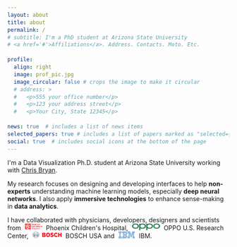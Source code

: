 ```yaml
---
layout: about
title: about
permalink: /
# subtitle: I'm a PhD student at Arizona State University
# <a href='#'>Affiliations</a>. Address. Contacts. Moto. Etc.

profile:
  align: right
  image: prof_pic.jpg
  image_circular: false # crops the image to make it circular
  # address: >
  #   <p>555 your office number</p>
  #   <p>123 your address street</p>
  #   <p>Your City, State 12345</p>

news: true  # includes a list of news items
selected_papers: true # includes a list of papers marked as "selected={true}"
social: true  # includes social icons at the bottom of the page
---
```


I'm a Data Visualization Ph.D. student at Arizona State University working with [Chris Bryan](chrisbryan.github.io).

My research focuses on designing and developing interfaces to help **non-experts** understanding machine learning models, especially **deep neural networks**. I also apply **immersive technologies** to enhance sense-making in **data analytics**.

I have collaborated with physicians, developers, designers and scientists from <img src="assets/img/pch-logo.png" style="padding: 0px 5px 0px 5px" height="15"> Phoenix Children's Hospital,
<img src="assets/img/oppo-logo.png" style="padding: 0px 5px 0px 5px" height="15"> OPPO U.S. Research Center, <img src="assets/img/bosch-logo.svg" style="padding: 0px 5px 0px 5px" height="15">   BOSCH USA and <img src="assets/img/ibm-logo.png" style="padding: 0px 5px 0px 5px" height="15"> IBM.

<!-- 

Write your biography here. Tell the world about yourself. Link to your favorite [subreddit](http://reddit.com). You can put a picture in, too. The code is already in, just name your picture `prof_pic.jpg` and put it in the `img/` folder. -->
<!-- 
Put your address / P.O. box / other info right below your picture. You can also disable any these elements by editing `profile` property of the YAML header of your `_pages/about.md`. Edit `_bibliography/papers.bib` and Jekyll will render your [publications page](/al-folio/publications/) automatically. -->
<!-- 
Link to your social media connections, too. This theme is set up to use [Font Awesome icons](http://fortawesome.github.io/Font-Awesome/) and [Academicons](https://jpswalsh.github.io/academicons/), like the ones below. Add your Facebook, Twitter, LinkedIn, Google Scholar, or just disable all of them. -->
